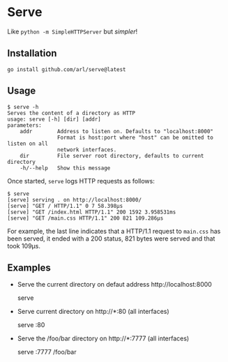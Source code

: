 # Serve

Like `python -m SimpleHTTPServer` but _simpler_!

## Installation

    go install github.com/arl/serve@latest


## Usage

    $ serve -h
    Serves the content of a directory as HTTP
    usage: serve [-h] [dir] [addr]
    parameters:
        addr        Address to listen on. Defaults to "localhost:8000"
                    Format is host:port where "host" can be omitted to listen on all
                    network interfaces.
        dir         File server root directory, defaults to current directory
        -h/--help   Show this message


Once started, `serve` logs HTTP requests as follows:

    $ serve
    [serve] serving . on http://localhost:8000/
    [serve] "GET / HTTP/1.1" 0 7 58.398µs
    [serve] "GET /index.html HTTP/1.1" 200 1592 3.958531ms
    [serve] "GET /main.css HTTP/1.1" 200 821 109.286µs

For example, the last line indicates that a HTTP/1.1 request to `main.css` has been 
served, it ended with a 200 status, 821 bytes were served and that took 109µs.


## Examples

* Serve the current directory on defaut address http://localhost:8000

    serve


* Serve current directory on http://\*:80 (all interfaces)

    serve :80


* Serve the /foo/bar directory on http://\*:7777 (all interfaces)

    serve :7777 /foo/bar
